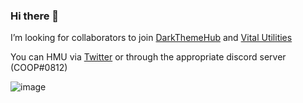 ### Hi there 👋

I’m looking for collaborators to join [DarkThemeHub](https://github.com/DarkThemeHub) and [Vital Utilities](https://github.com/Vital-Utilities)

You can HMU via [Twitter](https://twitter.com/ItsSnazzie) or through the appropriate discord server (COOP#0812)

![image](https://user-images.githubusercontent.com/19627023/114002088-773b9380-9854-11eb-9082-b5020ca50602.png)
